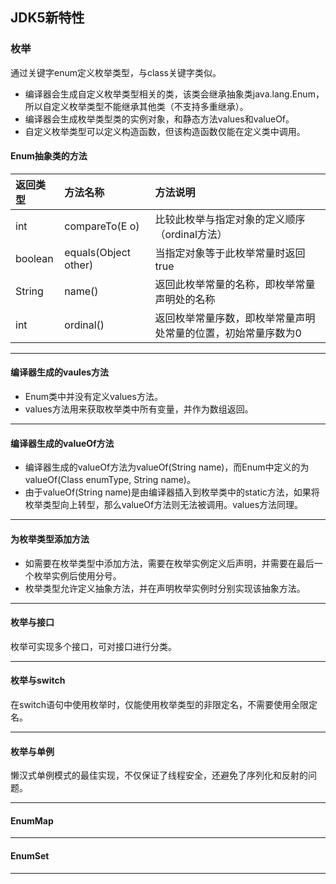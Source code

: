 ## JDK5新特性

### 枚举
通过关键字enum定义枚举类型，与class关键字类似。
* 编译器会生成自定义枚举类型相关的类，该类会继承抽象类java.lang.Enum，所以自定义枚举类型不能继承其他类（不支持多重继承）。
* 编译器会生成枚举类型类的实例对象，和静态方法values和valueOf。
* 自定义枚举类型可以定义构造函数，但该构造函数仅能在定义类中调用。

#### Enum抽象类的方法
返回类型|方法名称|方法说明
:--|:--|:--
int|compareTo(E o)|比较此枚举与指定对象的定义顺序（ordinal方法）
boolean|equals(Object other)|当指定对象等于此枚举常量时返回true
String|name()|返回此枚举常量的名称，即枚举常量声明处的名称
int|ordinal()|返回枚举常量序数，即枚举常量声明处常量的位置，初始常量序数为0
***

#### 编译器生成的vaules方法
* Enum类中并没有定义values方法。
* values方法用来获取枚举类中所有变量，并作为数组返回。
***

#### 编译器生成的valueOf方法
* 编译器生成的valueOf方法为valueOf(String name)，而Enum中定义的为valueOf(Class<T> enumType, String name)。
* 由于valueOf(String name)是由编译器插入到枚举类中的static方法，如果将枚举类型向上转型，那么valueOf方法则无法被调用。values方法同理。
***

#### 为枚举类型添加方法
* 如需要在枚举类型中添加方法，需要在枚举实例定义后声明，并需要在最后一个枚举实例后使用分号。
* 枚举类型允许定义抽象方法，并在声明枚举实例时分别实现该抽象方法。
***

#### 枚举与接口
枚举可实现多个接口，可对接口进行分类。
***

#### 枚举与switch
在switch语句中使用枚举时，仅能使用枚举类型的非限定名，不需要使用全限定名。
***

#### 枚举与单例
懒汉式单例模式的最佳实现，不仅保证了线程安全，还避免了序列化和反射的问题。
***

#### EnumMap
***

#### EnumSet
***
